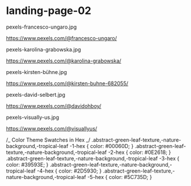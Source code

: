 # landing-page-02

pexels-francesco-ungaro.jpg

https://www.pexels.com/@francesco-ungaro/

pexels-karolina-grabowska.jpg

https://www.pexels.com/@karolina-grabowska/

pexels-kirsten-bühne.jpg

https://www.pexels.com/@kirsten-buhne-682055/

pexels-david-selbert.jpg

https://www.pexels.com/@davidohboy/

pexels-visually-us.jpg

https://www.pexels.com/@visuallyus/

/_ Color Theme Swatches in Hex _/ .abstract-green-leaf-texture,-nature-background,-tropical-leaf -1-hex { color: #00060D; } .abstract-green-leaf-texture,-nature-background,-tropical-leaf -2-hex { color: #0E2618; } .abstract-green-leaf-texture,-nature-background,-tropical-leaf -3-hex { color: #39593E; } .abstract-green-leaf-texture,-nature-background,-tropical-leaf -4-hex { color: #2D5930; } .abstract-green-leaf-texture,-nature-background,-tropical-leaf -5-hex { color: #5C735D; }
